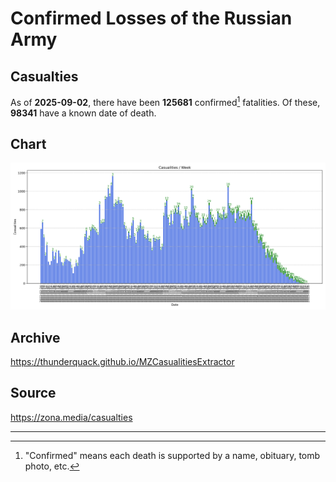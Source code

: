 
# Confirmed Losses of the Russian Army

## Casualties

As of **2025-09-02**, there have been **125681** confirmed[^1] fatalities.
Of these, **98341** have a known date of death.

## Chart

![7-Day Intervals Bar Chart](./docs/7days.svg)

## Archive

https://thunderquack.github.io/MZCasualitiesExtractor

## Source

https://zona.media/casualties

---

[^1]: "Confirmed" means each death is supported by a name, obituary, tomb photo, etc.
